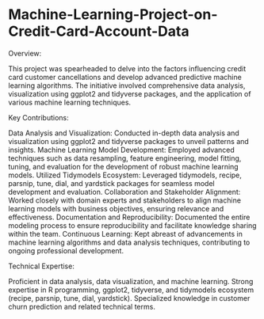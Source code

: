 # Machine-Learning-Project-on-Credit-Card-Account-Data

Overview:

This project was spearheaded to delve into the factors influencing credit card customer cancellations and develop advanced predictive machine learning algorithms. The initiative involved comprehensive data analysis, visualization using ggplot2 and tidyverse packages, and the application of various machine learning techniques.

Key Contributions:

Data Analysis and Visualization: Conducted in-depth data analysis and visualization using ggplot2 and tidyverse packages to unveil patterns and insights.
Machine Learning Model Development: Employed advanced techniques such as data resampling, feature engineering, model fitting, tuning, and evaluation for the development of robust machine learning models.
Utilized Tidymodels Ecosystem: Leveraged tidymodels, recipe, parsnip, tune, dial, and yardstick packages for seamless model development and evaluation.
Collaboration and Stakeholder Alignment: Worked closely with domain experts and stakeholders to align machine learning models with business objectives, ensuring relevance and effectiveness.
Documentation and Reproducibility: Documented the entire modeling process to ensure reproducibility and facilitate knowledge sharing within the team.
Continuous Learning: Kept abreast of advancements in machine learning algorithms and data analysis techniques, contributing to ongoing professional development.

Technical Expertise:

Proficient in data analysis, data visualization, and machine learning.
Strong expertise in R programming, ggplot2, tidyverse, and tidymodels ecosystem (recipe, parsnip, tune, dial, yardstick).
Specialized knowledge in customer churn prediction and related technical terms.
